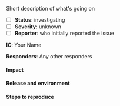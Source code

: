 <!--
This page is for reporting security issues 
-->

Short description of what's going on

- [ ] **Status**: investigating  
- [ ] **Severity**: unknown  
- [ ] **Reporter**: who initially reported the issue  

**IC**: Your Name

**Responders**: Any other responders

#### Impact
<!-- What is this preventing you from doing? Does this stop Clearwater working, or stop some calls being processed? -->


#### Release and environment 
<!-- For example: the "Doom" release, whether you're on VMware or OpenStack, etc. -->


#### Steps to reproduce
